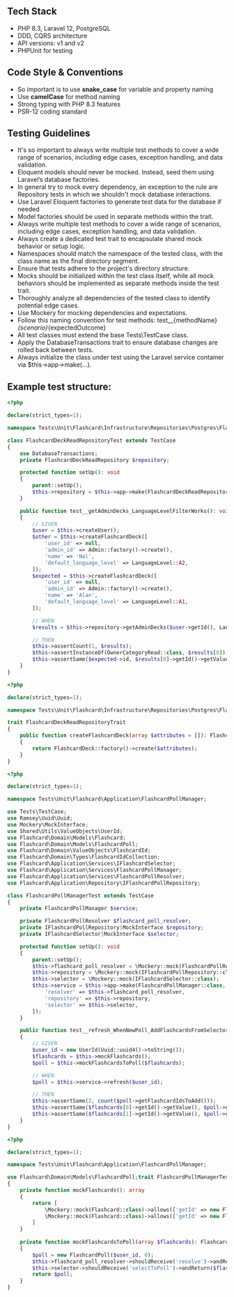 ## Tech Stack
- PHP 8.3, Laravel 12, PostgreSQL
- DDD, CQRS architecture
- API versions: v1 and v2
- PHPUnit for testing
## Code Style & Conventions
- So important is to use **snake_case** for variable and property naming
- Use **camelCase** for method naming
- Strong typing with PHP 8.3 features
- PSR-12 coding standard
## Testing Guidelines
- It's so important to always write multiple test methods to cover a wide range of scenarios, including edge cases, exception handling, and data validation.
- Eloquent models should never be mocked. Instead, seed them using Laravel’s database factories.
- In general try to mock every dependency, an exception to the rule are Repository tests in which we shouldn't mock database interactions.
- Use Laravel Eloquent factories to generate test data for the database if needed
- Model factories should be used in separate methods within the trait.
- Always write multiple test methods to cover a wide range of scenarios, including edge cases, exception handling, and data validation.
- Always create a dedicated test trait to encapsulate shared mock behavior or setup logic.
- Namespaces should match the namespace of the tested class, with the class name as the final directory segment.
- Ensure that tests adhere to the project's directory structure.
- Mocks should be initialized within the test class itself, while all mock behaviors should be implemented as separate methods inside the test trait.
- Thoroughly analyze all dependencies of the tested class to identify potential edge cases.
- Use Mockery for mocking dependencies and expectations.
- Follow this naming convention for test methods: test__{methodName}_{scenario}_{expectedOutcome}
- All test classes must extend the base Tests\TestCase class.
- Apply the DatabaseTransactions trait to ensure database changes are rolled back between tests.
- Always initialize the class under test using the Laravel service container via $this->app->make(...).

## Example test structure:

```php
<?php

declare(strict_types=1);

namespace Tests\Unit\Flashcard\Infrastructure\Repositories\Postgres\FlashcardDeckReadRepository;

class FlashcardDeckReadRepositoryTest extends TestCase
{
    use DatabaseTransactions;
    private FlashcardDeckReadRepository $repository;

    protected function setUp(): void
    {
        parent::setUp();
        $this->repository = $this->app->make(FlashcardDeckReadRepository::class);
    }

    public function test__getAdminDecks_LanguageLevelFilterWorks(): void
    {
        // GIVEN
        $user = $this->createUser();
        $other = $this->createFlashcardDeck([
            'user_id' => null,
            'admin_id' => Admin::factory()->create(),
            'name' => 'Nal',
            'default_language_level' => LanguageLevel::A2,
        ]);
        $expected = $this->createFlashcardDeck([
            'user_id' => null,
            'admin_id' => Admin::factory()->create(),
            'name' => 'Alan',
            'default_language_level' => LanguageLevel::A1,
        ]);

        // WHEN
        $results = $this->repository->getAdminDecks($user->getId(), LanguageLevel::A1, 'LAn', 1, 15);

        // THEN
        $this->assertCount(1, $results);
        $this->assertInstanceOf(OwnerCategoryRead::class, $results[0]);
        $this->assertSame($expected->id, $results[0]->getId()->getValue());
    }
}
```

```php
<?php

declare(strict_types=1);

namespace Tests\Unit\Flashcard\Infrastructure\Repositories\Postgres\FlashcardDeckReadRepository;

trait FlashcardDeckReadRepositoryTrait
{
    public function createFlashcardDeck(array $attributes = []): FlashcardDeck
    {
        return FlashcardDeck::factory()->create($attributes);
    }
}
```

```php
<?php

declare(strict_types=1);

namespace Tests\Unit\Flashcard\Application\FlashcardPollManager;

use Tests\TestCase;
use Ramsey\Uuid\Uuid;
use Mockery\MockInterface;
use Shared\Utils\ValueObjects\UserId;
use Flashcard\Domain\Models\Flashcard;
use Flashcard\Domain\Models\FlashcardPoll;
use Flashcard\Domain\ValueObjects\FlashcardId;
use Flashcard\Domain\Types\FlashcardIdCollection;
use Flashcard\Application\Services\IFlashcardSelector;
use Flashcard\Application\Services\FlashcardPollManager;
use Flashcard\Application\Services\FlashcardPollResolver;
use Flashcard\Application\Repository\IFlashcardPollRepository;

class FlashcardPollManagerTest extends TestCase
{
    private FlashcardPollManager $service;

    private FlashcardPollResolver $flashcard_poll_resolver;
    private IFlashcardPollRepository|MockInterface $repository;
    private IFlashcardSelector|MockInterface $selector;

    protected function setUp(): void
    {
        parent::setUp();
        $this->flashcard_poll_resolver = \Mockery::mock(FlashcardPollResolver::class);
        $this->repository = \Mockery::mock(IFlashcardPollRepository::class);
        $this->selector = \Mockery::mock(IFlashcardSelector::class);
        $this->service = $this->app->make(FlashcardPollManager::class, [
            'resolver' => $this->flashcard_poll_resolver,
            'repository' => $this->repository,
            'selector' => $this->selector,
        ]);
    }

    public function test__refresh_WhenNewPoll_AddFlashcardsFromSelectorToPoll(): void
    {
        // GIVEN
        $user_id = new UserId(Uuid::uuid4()->toString());
        $flashcards = $this->mockFlashcards();
        $poll = $this->mockFlashcardsToPoll($flashcards);

        // WHEN
        $poll = $this->service->refresh($user_id);

        // THEN
        $this->assertSame(2, count($poll->getFlashcardIdsToAdd()));
        $this->assertSame($flashcards[0]->getId()->getValue(), $poll->getFlashcardIdsToAdd()[0]->getValue());
        $this->assertSame($flashcards[1]->getId()->getValue(), $poll->getFlashcardIdsToAdd()[1]->getValue());
    }
}
```

```php
<?php

declare(strict_types=1);

namespace Tests\Unit\Flashcard\Application\FlashcardPollManager;

use Flashcard\Domain\Models\FlashcardPoll;trait FlashcardPollManagerTest
{
    private function mockFlashcards(): array
    {
        return [
            \Mockery::mock(Flashcard::class)->allows(['getId' => new FlashcardId()])
            \Mockery::mock(Flashcard::class)->allows(['getId' => new FlashcardId()]),
        ]
    }
    
    private function mockFlashcardsToPoll(array $flashcards): FlashcardPoll
    {
        $poll = new FlashcardPoll($user_id, 0);
        $this->flashcard_poll_resolver->shouldReceive('resolve')->andReturn($poll);
        $this->selector->shouldReceive('selectToPoll')->andReturn($flashcards);
        return $poll;
    }
}
```